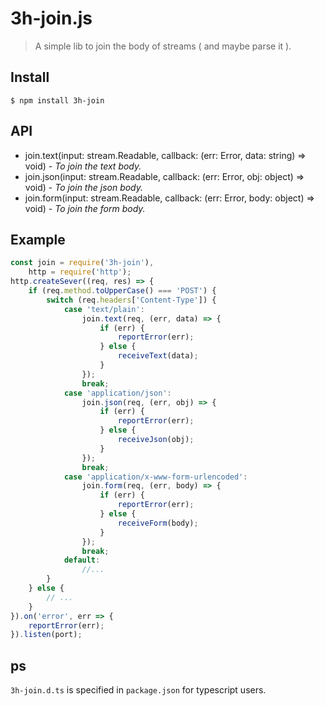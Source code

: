 # 3h-join.js

> A simple lib to join the body of streams ( and maybe parse it ).

## Install

```
$ npm install 3h-join
```

## API

- join.text(input: stream.Readable, callback: (err: Error, data: string) => void) - *To join the text body.*
- join.json(input: stream.Readable, callback: (err: Error, obj: object) => void) - *To join the json body.*
- join.form(input: stream.Readable, callback: (err: Error, body: object) => void) - *To join the form body.*

## Example

```javascript
const join = require('3h-join'),
    http = require('http');
http.createSever((req, res) => {
    if (req.method.toUpperCase() === 'POST') {
        switch (req.headers['Content-Type']) {
            case 'text/plain':
                join.text(req, (err, data) => {
                    if (err) {
                        reportError(err);
                    } else {
                        receiveText(data);
                    }
                });
                break;
            case 'application/json':
                join.json(req, (err, obj) => {
                    if (err) {
                        reportError(err);
                    } else {
                        receiveJson(obj);
                    }
                });
                break;
            case 'application/x-www-form-urlencoded':
                join.form(req, (err, body) => {
                    if (err) {
                        reportError(err);
                    } else {
                        receiveForm(body);
                    }
                });
                break;
            default:
                //...
        }
    } else {
        // ...
    }
}).on('error', err => {
    reportError(err);
}).listen(port);
```

## ps
`3h-join.d.ts` is specified in `package.json` for typescript users.